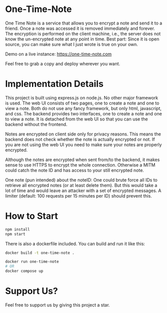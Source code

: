 # One-Time-Note

One Time Note is a service that allows you to encrypt a note and send it to a friend. Once a note was accessed it is removed immediately and forever. The encryption is performed on the client machine, i.e., the server does not know the un-encrypted note at any point in time. Best part: Since it is open source, you can make sure what I just wrote is true on your own.

Demo on a live instance: https://one-time-note.com

Feel free to grab a copy and deploy wherever you want.

# Implementation Details

This project is built using express.js on node.js. No other major framework is used. The web UI consists of two pages, one to create a note and one to view a note. Both do not use any fancy framework, but only html, javascript, and css. The backend provides two interfaces, one to create a note and one to view a note. It is detached from the web UI so that you can use the backend without the frontend.

Notes are encrypted on client side only for privacy reasons. This means the backend does not check whether the note is actually encrypted or not. If you are not using the web UI you need to make sure your notes are properly encrypted.

Although the notes are encrypted when sent from/to the backend, it makes sense to use HTTPS to encrypt the whole connection. Otherwise a MITM could catch the note ID and has access to your still encrypted note.

One note (pun intended) about the noteID: One could brute force all IDs to retrieve all encrypted notes (or at least delete them). But this would take a lot of time and would leave an attacker with a set of encrypted messages. A limiter (default: 100 requests per 15 minutes per ID) should prevent this.

# How to Start

```bash
npm install
npm start
```

There is also a dockerfile included. You can build and run it like this:

```bash
docker build -t one-time-note .

docker run one-time-note
# OR
docker compose up
```

# Support Us?

Feel free to support us by giving this project a star.
